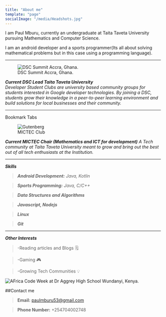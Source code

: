 ```yaml
---
title: "About me"
template: "page"
socialImage: "/media/Headshots.jpg"
---
```




I am Paul Mburu, currently an undergraduate at Taita Taveta University pursuing Mathematics and Computer Science.

I am an android developer and a sports programmer(Its all about solving mathematical problems but in this case using a programming language).

---

<figure class="float-left" style="width: 240px">
	<img src="/media/Headshots.jpg" alt="DSC Summit Accra, Ghana.">
	<figcaption>DSC Summit Accra, Ghana.</figcaption>
</figure>

***Current DSC Lead Taita Taveta University***   
*Developer Student Clubs are university based community groups for students interested in Google developer technologies. By joining a DSC, students grow their knowledge in a peer-to-peer learning environment and build solutions for local businesses and their community.*


---
Bookmark Tabs
<!-- <image src="/media/mictec.JPG" width="300"> -->
<figure class="float-right" style="width: 240px">
	<img src="/media/mictec.JPG" alt="Gutenberg">
	<figcaption>MICTEC Club</figcaption>
</figure>

***Current MICTEC Chair (Mathematics and ICT for development)***
*A Tech community at Taita Taveta University meant to grow and bring out the best out of all tech enthusiasts at the Institution.*

---

***Skills***
> ___Android Development:___ *Java, Kotlin*

> ___Sports Programming:___ *Java, C/C++*

> ___Data Structures and Algorithms___

> ___Javascript, Nodejs___

> ___Linux___

> ___Git___

---

***Other Interests***

> -Reading articles and Blogs 🗒️

> -Gaming 🎮

> -Growing Tech Communities 💡



![AFrica Code Week at Dr Aggrey High School Wundanyi, Kenya.](/media/sote.JPG)


##Contact me
> __Email:__ paulmburu53@gmail.com

> __Phone Number:__ +254704002748
